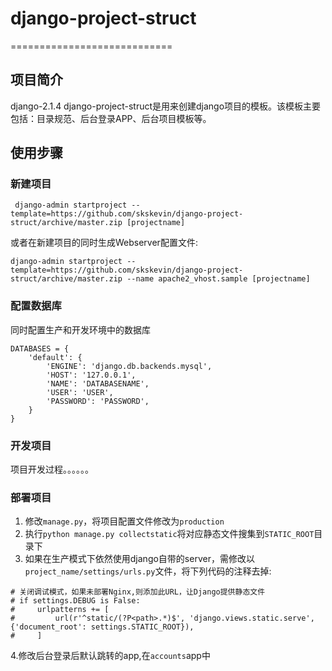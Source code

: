 # django-project-struct
============================
## 项目简介
django-2.1.4
django-project-struct是用来创建django项目的模板。该模板主要包括：目录规范、后台登录APP、后台项目模板等。  

## 使用步骤

### 新建项目
```
 django-admin startproject --template=https://github.com/skskevin/django-project-struct/archive/master.zip [projectname]
```
或者在新建项目的同时生成Webserver配置文件: 

```
django-admin startproject --template=https://github.com/skskevin/django-project-struct/archive/master.zip --name apache2_vhost.sample [projectname]
```

### 配置数据库
同时配置生产和开发环境中的数据库

```
DATABASES = {
    'default': {
        'ENGINE': 'django.db.backends.mysql',
        'HOST': '127.0.0.1',
        'NAME': 'DATABASENAME',
        'USER': 'USER',
        'PASSWORD': 'PASSWORD',
    }
}

```

### 开发项目
项目开发过程。。。。。。


### 部署项目
1. 修改`manage.py`，将项目配置文件修改为`production`
2. 执行`python manage.py collectstatic`将对应静态文件搜集到`STATIC_ROOT`目录下
3. 如果在生产模式下依然使用django自带的server，需修改以`project_name/settings/urls.py`文件，将下列代码的注释去掉:  

```
# 关闭调试模式，如果未部署Nginx,则添加此URL，让Django提供静态文件
# if settings.DEBUG is False:
#     urlpatterns += [
#         url(r'^static/(?P<path>.*)$', 'django.views.static.serve', {'document_root': settings.STATIC_ROOT}),
#     ]
```
4.修改后台登录后默认跳转的app,在`accounts`app中
